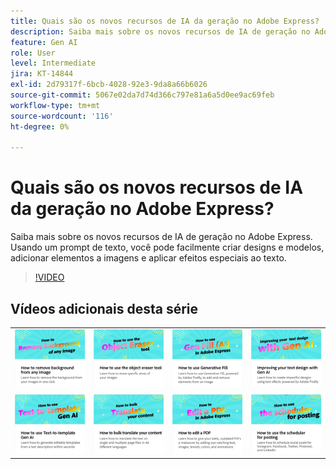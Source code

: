 ```yaml
---
title: Quais são os novos recursos de IA da geração no Adobe Express?
description: Saiba mais sobre os novos recursos de IA de geração no Adobe Express
feature: Gen AI
role: User
level: Intermediate
jira: KT-14844
exl-id: 2d79317f-6bcb-4028-92e3-9da8a66b6026
source-git-commit: 5067e02da7d74d366c797e81a6a5d0ee9ac69feb
workflow-type: tm+mt
source-wordcount: '116'
ht-degree: 0%

---
```


# Quais são os novos recursos de IA da geração no Adobe Express?

Saiba mais sobre os novos recursos de IA de geração no Adobe Express. Usando um prompt de texto, você pode facilmente criar designs e modelos, adicionar elementos a imagens e aplicar efeitos especiais ao texto.

>[!VIDEO](https://video.tv.adobe.com/v/3427018?quality=12&learn=on&hidetitle=true)

## Vídeos adicionais desta série

<table style="table-layout:fixed">
<tr>
   <td>
         <a href="remove-background.md">
            <img alt="Como remover um plano de fundo de qualquer imagem" src="assets/background.png" />
         </a>
   </td>
    <td>
         <a href="object-eraser.md">
            <img alt="Como usar a ferramenta Borracha de objeto" src="assets/object-eraser.png" />
         </a>
   </td>
   <td>
         <a href="generative-fill.md">
            <img alt="Como usar o Preenchimento generativo" src="assets/gen-fill.png" />
         </a>
   </td>     
   <td>
      <a href="gen-text.md">
         <img alt="Aprimorar o design de texto com a Gen AI" src="assets/text-design.png" />
      </a>    
</tr>
<tr>
    <td>
      <a href="text-to-template.md">
         <img alt="Como usar a geração de IA de texto para modelo" src="assets/text-to-template.png" />
      </a>
   </td>
   <td>
      <a href="bulk-translate.md">
         <img alt="Como traduzir seu conteúdo em massa" src="assets/bulk-translate.png" />
      </a>
   </td>
   <td>
      <a href="edit-a-pdf.md">
         <img alt="Como editar um PDF" src="assets/edit-pdf.png" />
      </a>
   </td>
   <td>
      <a href="schedule.md">
         <img alt="Como usar o agendador para lançamento" src="assets/schedule.png" />
      </a>
</tr>
</table>
